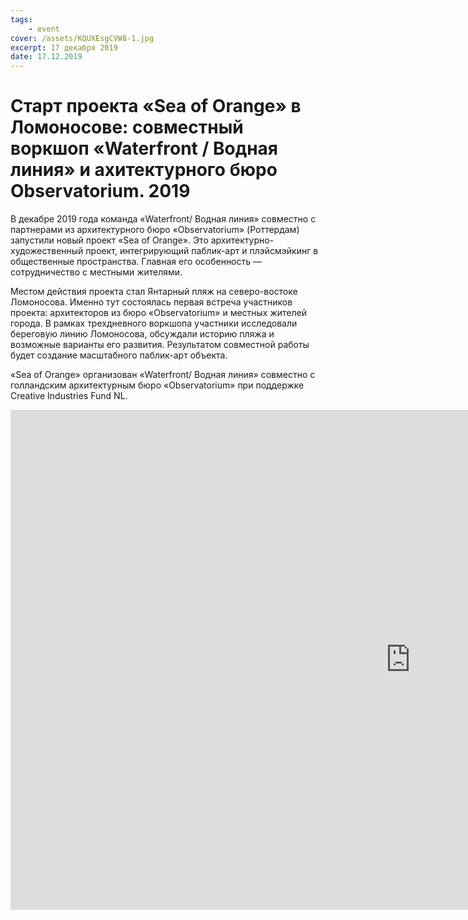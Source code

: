 ```yaml
---
tags:
    - event
cover: /assets/KQUXEsgCVW8-1.jpg
excerpt: 17 декабря 2019
date: 17.12.2019
---
```


# Старт проекта «Sea of Orange» в Ломоносове: совместный воркшоп «Waterfront / Водная линия» и ахитектурного бюро Observatorium. 2019

В декабре 2019 года команда «Waterfront/ Водная линия» совместно с партнерами из архитектурного бюро «Observatorium» (Роттердам) запустили новый проект «Sea of Orange». Это архитектурно-художественный проект, интегрирующий паблик-арт и плэйсмэйкинг в общественные пространства. Главная его особенность — сотрудничество с местными жителями.
 
Местом действия проекта стал Янтарный пляж на северо-востоке Ломоносова. Именно тут состоялась первая встреча участников проекта: архитекторов из бюро «Observatorium» и местных жителей города. В рамках трехдневного воркшопа участники исследовали береговую линию Ломоносова, обсуждали историю пляжа и возможные варианты его развития. Результатом совместной работы будет создание масштабного паблик-арт объекта.
 
«Sea of Orange» организован «Waterfront/ Водная линия» совместно с голландским архитектурным бюро «Observatorium» при поддержке Creative Industries Fund NL.

<iframe width="1280" height="800" src="https://www.youtube.com/embed/8fta_muHcm0" frameborder="0" allow="accelerometer; autoplay; encrypted-media; gyroscope; picture-in-picture" allowfullscreen></iframe>
